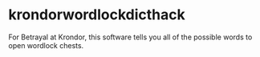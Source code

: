 # krondorwordlockdicthack
For Betrayal at Krondor, this software tells you all of the possible words to open wordlock chests.
